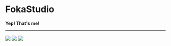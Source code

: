 # FokaStudio


**Yep! That's me!**



<hr>
<img align="center" src="https://github-readme-stats.vercel.app/api?username=FokaStudio&show_icons=true&theme=dark"/>
<img align="center" src="https://github-readme-stats.vercel.app/api/top-langs/?username=FokaStudio&theme=dark&langs_count=10"/>
<img align="center" src="https://github-readme-stats.vercel.app/api/wakatime?username=FokaStudio&theme=dark"/>
